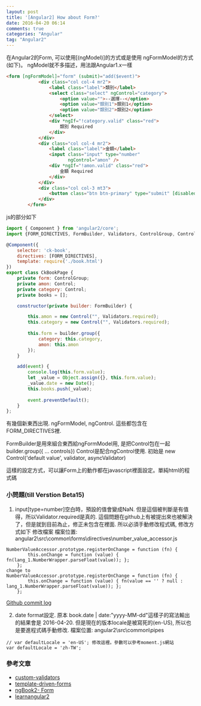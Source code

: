 ```yaml
---
layout: post
title: '[Angular2] How about Form?'
date: 2016-04-20 06:14
comments: true
categories: "Angular"
tag: "Angular2"
---
```

在Angular2的Form, 可以使用[(ngModel)]的方式或是使用 ngFormModel的方式(如下)。 ngModel就不多描述，用法跟Angular1.x一樣

```html
<form [ngFormModel]="form" (submit)="add($event)">
            <div class="col col-4 mr2">
                <label class="label">類別</label>
                <select class="select" ngControl="category">
                    <option value="">--選擇--</option>
                    <option value="類別1">類別1</option>
                    <option value="類別2">類別2</option>
                </select>
                <div *ngIf="!category.valid" class="red">
                    類別 Required
                </div>
            </div>
            <div class="col col-4 mr2">
                <label class="label">金額</label>
                <input class="input" type="number"
                       ngControl="amon" />
                <div *ngIf="!amon.valid" class="red">
                    金額 Required
                </div>
            </div>
            <div class="col col-3 mt3">
                <button class="btn btn-primary" type="submit" [disabled]="!form.valid">新增</button>
            </div>
        </form>
```
js的部分如下
```js
import { Component } from 'angular2/core';
import {FORM_DIRECTIVES, FormBuilder, Validators, ControlGroup, Control} from 'angular2/common';

@Component({
    selector: 'ck-book',
    directives: [FORM_DIRECTIVES],
    template: require('./book.html')
})
export class CkBookPage {
    private form: ControlGroup;
    private amon: Control;
    private category: Control;
    private books = [];

    constructor(private builder: FormBuilder) {

        this.amon = new Control("", Validators.required);
        this.category = new Control("", Validators.required);
                
        this.form = builder.group({
            category: this.category,
            amon: this.amon
        });
    }

    add(event) {
        console.log(this.form.value);        
        let _value = Object.assign({}, this.form.value);
        _value.date = new Date();
        this.books.push(_value);
        
        event.preventDefault();
    }
};

```

有幾個新東西出現. ngFormModel, ngControl. 這些都包含在FORM_DIRECTIVES裡. 

FormBuilder是用來組合東西給ngFormModel用, 是把Control包在一起 builder.group({ ... controls})
Control是配合ngControl使用. 初始是 new Control('default value', validator, asyncValidator)

這樣的設定方式，可以讓Form上的動作都在javascript裡面設定。單純html的程式碼

### 小問題(till Verstion Beta15)
1. input[type=number]空白時，預設的值會變成NaN. 但是這個被判斷是有值得，所以Validator.required是真的.
這個問題在github上有被提出來也被解決了，但是就到目前為止，修正未包含在裡面. 所以必須手動修改程式碼, 修改方式如下
修改檔案
檔案位置: angular2\src\common\forms\directives\number_value_accessor.js

```
NumberValueAccessor.prototype.registerOnChange = function (fn) {
        this.onChange = function (value) { fn(lang_1.NumberWrapper.parseFloat(value)); };
    };
change to 
NumberValueAccessor.prototype.registerOnChange = function (fn) {
        this.onChange = function (value) { fn(value == '' ? null : lang_1.NumberWrapper.parseFloat(value)); };
    };
```

[Github commit log](https://github.com/kara/angular/commit/54b45225ae7c23fd5cad12fb1412a6339f6f27fa)

2. date format設定. 原本 book.date | date:"yyyy-MM-dd"這樣子的寫法輸出的結果會是 2016-04-20. 但是現在的版本locale是被寫死的(en-US), 所以也是要進程式碼手動修改.
檔案位置: angular2\src\common\pipes
```
// var defaultLocale = 'en-US'; 修改這裡。參數可以參考moment.js網站
var defaultLocale = 'zh-TW';
```


### 參考文章
- [custom-validators](http://blog.thoughtram.io/angular/2016/03/14/custom-validators-in-angular-2.html)
- [template-driven-forms](http://blog.thoughtram.io/angular/2016/03/21/template-driven-forms-in-angular-2.html)
- [ngBook2- Form](http://blog.ng-book.com/the-ultimate-guide-to-forms-in-angular-2/)
- [learnangular2](http://learnangular2.com/forms/)

